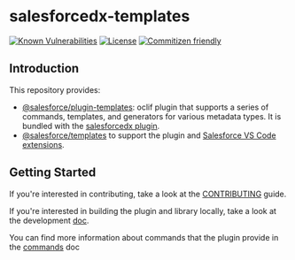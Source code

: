 # salesforcedx-templates

[![Known Vulnerabilities](https://snyk.io/test/github/forcedotcom/salesforcedx-templates/badge.svg)](https://snyk.io/test/github/forcedotcom/salesforcedx-templates)
[![License](https://img.shields.io/npm/l/salesforcedx-templates.svg)](https://github.com/forcedotcom/salesforcedx-templates/blob/master/package.json)
[![Commitizen friendly](https://img.shields.io/badge/commitizen-friendly-brightgreen.svg)](http://commitizen.github.io/cz-cli/)

## Introduction

This repository provides:

- [@salesforce/plugin-templates](https://www.npmjs.com/package/@salesforce/plugin-templates): oclif plugin that supports a series of commands, templates, and generators for various metadata types. It is bundled with the [salesforcedx plugin](https://www.npmjs.com/package/salesforcedx).
- [@salesforce/templates](https://www.npmjs.com/package/@salesforce/templates) to support the plugin and [Salesforce VS Code extensions](https://github.com/forcedotcom/salesforcedx-vscode/).

## Getting Started

If you're interested in contributing, take a look at the [CONTRIBUTING](CONTRIBUTING.md) guide.

If you're interested in building the plugin and library locally, take a look at the development [doc](contributing/developing.md).

You can find more information about commands that the plugin provide in the [commands](COMMANDS.md) doc
